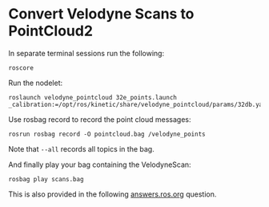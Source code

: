 # Convert Velodyne Scans to PointCloud2

In separate terminal sessions run the following:

    roscore

Run the nodelet:

    ﻿roslaunch velodyne_pointcloud 32e_points.launch _calibration:=/opt/ros/kinetic/share/velodyne_pointcloud/params/32db.yaml
    
Use rosbag record to record the point cloud messages:

    rosrun rosbag record -O pointcloud.bag /velodyne_points

Note that `--all` records all topics in the bag.

And finally play your bag containing the VelodyneScan:

    rosbag play scans.bag




This is also provided in the following [answers.ros.org](http://answers.ros.org/question/191972/convert-velodynescan-to-pointcloud2-from-a-rosbag-file/?answer=259394#post-id-259394) question.


